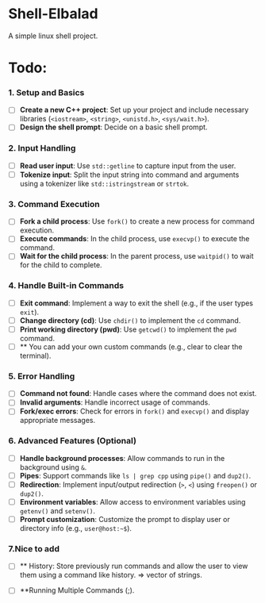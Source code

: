 # Shell-Elbalad
A simple linux shell project.

# Todo:
### **1. Setup and Basics**
- [ ] **Create a new C++ project**: Set up your project and include necessary libraries (`<iostream>`, `<string>`, `<unistd.h>`, `<sys/wait.h>`).
- [ ] **Design the shell prompt**: Decide on a basic shell prompt.

### **2. Input Handling**
- [ ] **Read user input**: Use `std::getline` to capture input from the user.
- [ ] **Tokenize input**: Split the input string into command and arguments using a tokenizer like `std::istringstream` or `strtok`.

### **3. Command Execution**
- [ ] **Fork a child process**: Use `fork()` to create a new process for command execution.
- [ ] **Execute commands**: In the child process, use `execvp()` to execute the command.
- [ ] **Wait for the child process**: In the parent process, use `waitpid()` to wait for the child to complete.

### **4. Handle Built-in Commands**
- [ ] **Exit command**: Implement a way to exit the shell (e.g., if the user types `exit`).
- [ ] **Change directory (cd)**: Use `chdir()` to implement the `cd` command.
- [ ] **Print working directory (pwd)**: Use `getcwd()` to implement the `pwd` command.
- [ ] ** You can add your own custom commands (e.g., clear to clear the terminal).

### **5. Error Handling**
- [ ] **Command not found**: Handle cases where the command does not exist.
- [ ] **Invalid arguments**: Handle incorrect usage of commands.
- [ ] **Fork/exec errors**: Check for errors in `fork()` and `execvp()` and display appropriate messages.

### **6. Advanced Features (Optional)**
- [ ] **Handle background processes**: Allow commands to run in the background using `&`.
- [ ] **Pipes**: Support commands like `ls | grep cpp` using `pipe()` and `dup2()`.
- [ ] **Redirection**: Implement input/output redirection (`>`, `<`) using `freopen()` or `dup2()`.
- [ ] **Environment variables**: Allow access to environment variables using `getenv()` and `setenv()`.
- [ ] **Prompt customization**: Customize the prompt to display user or directory info (e.g., `user@host:~$`).

### **7.Nice to add**
- [ ] ** History: Store previously run commands and allow the user to view them using a command like history. => vector of strings.
- [ ] **Running Multiple Commands (;).


